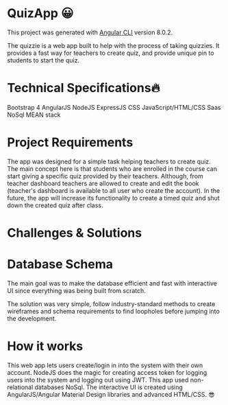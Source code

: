 # QuizApp 😀

This project was generated with [Angular CLI](https://github.com/angular/angular-cli) version 8.0.2.

The quizzie is a web app built to help with the process of taking quizzies. It provides a fast way for teachers to create quiz, and provide unique pin to students to start the quiz.

# Technical Specifications🔥
Bootstrap 4
AngularJS
NodeJS
ExpressJS
CSS
JavaScript/HTML/CSS
Saas
NoSql
MEAN stack

# Project Requirements 
The app was designed for a simple task helping teachers to create quiz. The main concept here is that students who are enrolled in the course can start giving a specific quiz provided by their teachers. Although, from teacher dashboard teachers are allowed to create and edit the book (teacher's dashboard is available to all user who create the account). In the future, the app will increase its functionality to create a timed quiz and shut down the created quiz after class.

# Challenges & Solutions
# Database Schema
The main goal was to make the database efficient and fast with interactive UI since everything was being built from scratch.

The solution was very simple, follow industry-standard methods to create wireframes and schema requirements to find loopholes before jumping into the development. 

# How it works
This web app lets users create/login in into the system with their own account. NodeJS does the magic for creating access token for logging users into the system and logging out using JWT. This app used non-relational databases NoSql. The interactive UI is created using AngularJS/Angular Material Design libraries and advanced HTML/CSS. 😎
